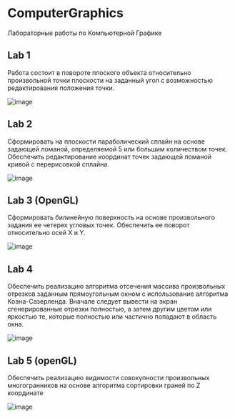 # ComputerGraphics
Лабораторные работы по Компьютерной Графике


## Lab 1
Работа состоит в повороте плоского объекта относительно произвольной точки плоскости на заданный угол с возможностью редактирования положения точки.

![image](https://github.com/GaussGun3000/ComputerGraphics/assets/75047500/0f56b62a-d5fd-481a-bdaf-3458a5a90adf)


## Lab 2
Сформировать на плоскости параболический сплайн на основе задающей ломаной, определяемой 5 или большим количеством точек. Обеспечить редактирование координат точек задающей ломаной кривой с перерисовкой сплайна.

![image](https://github.com/GaussGun3000/ComputerGraphics/assets/75047500/ded583df-34c5-46ca-9175-1ec0b8930525)


## Lab 3  (OpenGL)
Сформировать билинейную поверхность на основе произвольного задания ее четерех угловых точек. Обеспечить ее поворот относительно осей X и Y.

![image](https://github.com/GaussGun3000/ComputerGraphics/assets/75047500/3a4e2941-6f20-4113-a5c6-4b8e5e51fc57)


## Lab 4 
Обеспечить реализацию алгоритма отсечения массива произвольных отрезков заданным прямоугольным окном с использование алгоритма Коэна-Сазерленда. 
Вначале следует вывести на экран сгенерированные отрезки полностью, а затем другим цветом или яркостью те, которые полностью или 
частично попадают в область окна.

![image](https://github.com/GaussGun3000/ComputerGraphics/assets/75047500/ae4dcfe5-f87a-4349-933c-b062ec9dbe45)


## Lab 5 (openGL)
Обеспечить реализацию видимости совокупности произвольных
многогранников на основе алгоритма сортировки граней по Z координате


![image](https://github.com/GaussGun3000/ComputerGraphics/assets/75047500/e18a26d1-4f19-4e36-8109-abcce7aff8a6)
